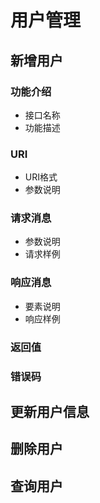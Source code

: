 # 用户管理

## 新增用户
### 功能介绍
* 接口名称
* 功能描述
### URI
* URI格式
* 参数说明
### 请求消息
* 参数说明
* 请求样例
### 响应消息
* 要素说明
* 响应样例
### 返回值
### 错误码
## 更新用户信息
## 删除用户
## 查询用户